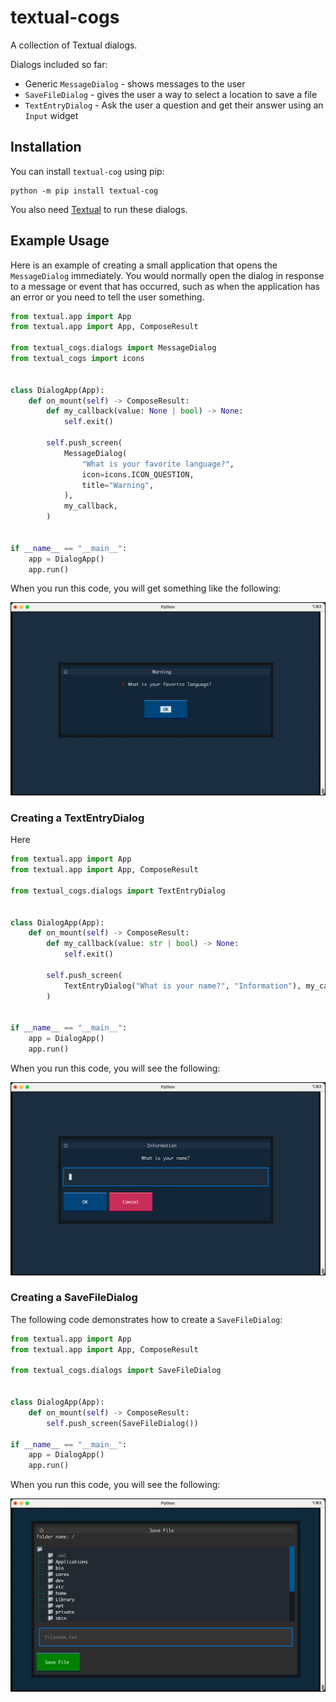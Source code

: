 # textual-cogs

A collection of Textual dialogs.

Dialogs included so far:

- Generic `MessageDialog` - shows messages to the user
- `SaveFileDialog` - gives the user a way to select a location to save a file
- `TextEntryDialog` - Ask the user a question and get their answer using an `Input` widget

## Installation

You can install `textual-cog` using pip:

```
python -m pip install textual-cog
```

You also need [Textual](https://github.com/Textualize/textual) to run these dialogs.

## Example Usage

Here is an example of creating a small application that opens the `MessageDialog` immediately. You would normally open the dialog in response to a message or event that has occurred, such as when the application has an error or you need to tell the user something.

```python
from textual.app import App
from textual.app import App, ComposeResult

from textual_cogs.dialogs import MessageDialog
from textual_cogs import icons


class DialogApp(App):
    def on_mount(self) -> ComposeResult:
        def my_callback(value: None | bool) -> None:
            self.exit()

        self.push_screen(
            MessageDialog(
                "What is your favorite language?",
                icon=icons.ICON_QUESTION,
                title="Warning",
            ),
            my_callback,
        )


if __name__ == "__main__":
    app = DialogApp()
    app.run()
```

When you run this code, you will get something like the following:

![screenshot](https://github.com/driscollis/textual-cogs/blob/main/images/message_dialog.jpg)

### Creating a TextEntryDialog

Here 

```python
from textual.app import App
from textual.app import App, ComposeResult

from textual_cogs.dialogs import TextEntryDialog


class DialogApp(App):
    def on_mount(self) -> ComposeResult:
        def my_callback(value: str | bool) -> None:
            self.exit()

        self.push_screen(
            TextEntryDialog("What is your name?", "Information"), my_callback
        )


if __name__ == "__main__":
    app = DialogApp()
    app.run()
```

When you run this code, you will see the following:

![screenshot](https://github.com/driscollis/textual-cogs/blob/main/images/text_entry_dialog.jpg)

### Creating a SaveFileDialog

The following code demonstrates how to create a `SaveFileDialog`:

```python
from textual.app import App
from textual.app import App, ComposeResult

from textual_cogs.dialogs import SaveFileDialog


class DialogApp(App):
    def on_mount(self) -> ComposeResult:        
        self.push_screen(SaveFileDialog())

if __name__ == "__main__":
    app = DialogApp()
    app.run()
```

When you run this code, you will see the following:

![screenshot](https://github.com/driscollis/textual-cogs/blob/main/images/save_file_dialog.jpg)
